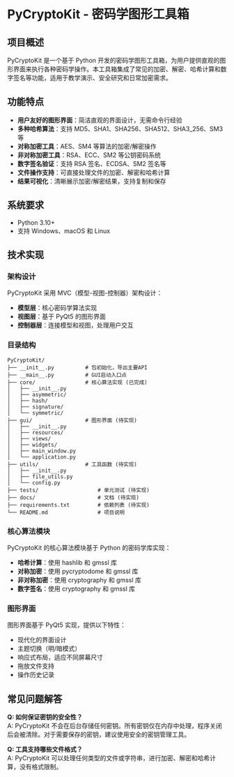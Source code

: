 # PyCryptoKit - 密码学图形工具箱

## 项目概述

PyCryptoKit 是一个基于 Python 开发的密码学图形工具箱，为用户提供直观的图形界面来执行各种密码学操作。本工具箱集成了常见的加密、解密、哈希计算和数字签名等功能，适用于教学演示、安全研究和日常加密需求。

## 功能特点

- **用户友好的图形界面**：简洁直观的界面设计，无需命令行经验
- **多种哈希算法**：支持 MD5、SHA1、SHA256、SHA512、SHA3_256、SM3 等
- **对称加密工具**：AES、SM4 等算法的加密/解密操作
- **非对称加密工具**：RSA、ECC、SM2 等公钥密码系统
- **数字签名验证**：支持 RSA 签名、ECDSA、SM2 签名等
- **文件操作支持**：可直接处理文件的加密、解密和哈希计算
- **结果可视化**：清晰展示加密/解密结果，支持复制和保存

## 系统要求

- Python 3.10+
- 支持 Windows、macOS 和 Linux

## 技术实现

### 架构设计

PyCryptoKit 采用 MVC（模型-视图-控制器）架构设计：
- **模型层**：核心密码学算法实现
- **视图层**：基于 PyQt5 的图形界面
- **控制器层**：连接模型和视图，处理用户交互

### 目录结构

```
PyCryptoKit/
├── __init__.py          # 包初始化，导出主要API
├── __main__.py          # GUI启动入口点
├── core/                # 核心算法实现 (已完成)
│   ├── __init__.py
│   ├── asymmetric/
│   ├── hash/
│   ├── signature/
│   └── symmetric/
├── gui/                 # 图形界面 (待实现)
│   ├── __init__.py
│   ├── resources/
│   ├── views/
│   ├── widgets/
│   ├── main_window.py
│   └── application.py
├── utils/               # 工具函数 (待实现)
│   ├── __init__.py
│   ├── file_utils.py
│   └── config.py
├── tests/                   # 单元测试 (待实现)
├── docs/                    # 文档 (待实现)
├── requirements.txt         # 依赖列表 (待实现)
└── README.md                # 项目说明
```

### 核心算法模块

PyCryptoKit 的核心算法模块基于 Python 的密码学库实现：
- **哈希计算**：使用 hashlib 和 gmssl 库
- **对称加密**：使用 pycryptodome 和 gmssl 库
- **非对称加密**：使用 cryptography 和 gmssl 库
- **数字签名**：使用 cryptography 和 gmssl 库

### 图形界面

图形界面基于 PyQt5 实现，提供以下特性：
- 现代化的界面设计
- 主题切换（明/暗模式）
- 响应式布局，适应不同屏幕尺寸
- 拖放文件支持
- 操作历史记录

## 常见问题解答

**Q: 如何保证密钥的安全性？**  
A: PyCryptoKit 不会在后台存储任何密钥。所有密钥仅在内存中处理，程序关闭后会被清除。对于需要保存的密钥，建议使用安全的密钥管理工具。

**Q: 工具支持哪些文件格式？**  
A: PyCryptoKit 可以处理任何类型的文件或字符串，进行加密、解密和哈希计算，没有格式限制。
